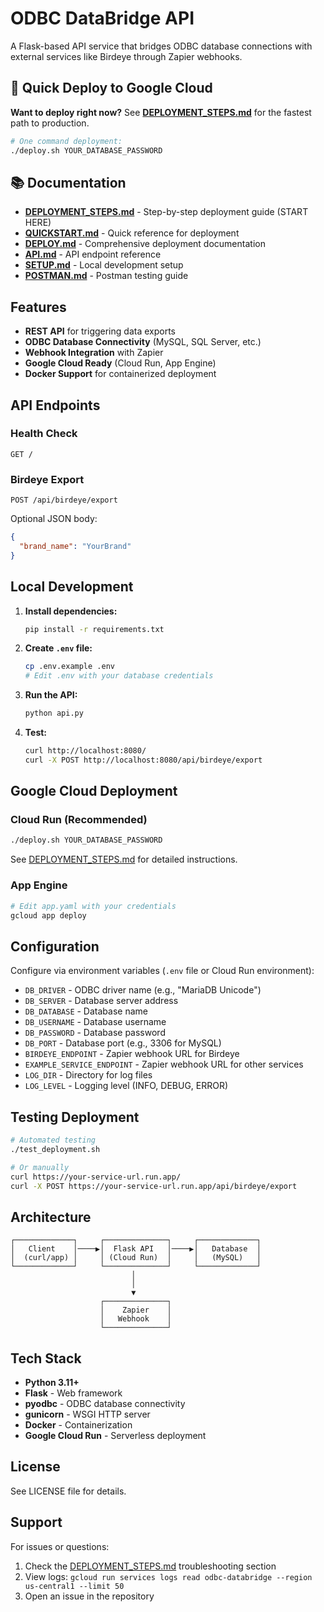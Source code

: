 # ODBC DataBridge API

A Flask-based API service that bridges ODBC database connections with external services like Birdeye through Zapier webhooks.

## 🚀 Quick Deploy to Google Cloud

**Want to deploy right now?** See **[DEPLOYMENT_STEPS.md](DEPLOYMENT_STEPS.md)** for the fastest path to production.

```bash
# One command deployment:
./deploy.sh YOUR_DATABASE_PASSWORD
```

## 📚 Documentation

- **[DEPLOYMENT_STEPS.md](DEPLOYMENT_STEPS.md)** - Step-by-step deployment guide (START HERE)
- **[QUICKSTART.md](QUICKSTART.md)** - Quick reference for deployment
- **[DEPLOY.md](DEPLOY.md)** - Comprehensive deployment documentation
- **[API.md](API.md)** - API endpoint reference
- **[SETUP.md](SETUP.md)** - Local development setup
- **[POSTMAN.md](POSTMAN.md)** - Postman testing guide

## Features

- **REST API** for triggering data exports
- **ODBC Database Connectivity** (MySQL, SQL Server, etc.)
- **Webhook Integration** with Zapier
- **Google Cloud Ready** (Cloud Run, App Engine)
- **Docker Support** for containerized deployment

## API Endpoints

### Health Check
```
GET /
```

### Birdeye Export
```
POST /api/birdeye/export
```

Optional JSON body:
```json
{
  "brand_name": "YourBrand"
}
```

## Local Development

1. **Install dependencies:**
   ```bash
   pip install -r requirements.txt
   ```

2. **Create `.env` file:**
   ```bash
   cp .env.example .env
   # Edit .env with your database credentials
   ```

3. **Run the API:**
   ```bash
   python api.py
   ```

4. **Test:**
   ```bash
   curl http://localhost:8080/
   curl -X POST http://localhost:8080/api/birdeye/export
   ```

## Google Cloud Deployment

### Cloud Run (Recommended)

```bash
./deploy.sh YOUR_DATABASE_PASSWORD
```

See [DEPLOYMENT_STEPS.md](DEPLOYMENT_STEPS.md) for detailed instructions.

### App Engine

```bash
# Edit app.yaml with your credentials
gcloud app deploy
```

## Configuration

Configure via environment variables (`.env` file or Cloud Run environment):

- `DB_DRIVER` - ODBC driver name (e.g., "MariaDB Unicode")
- `DB_SERVER` - Database server address
- `DB_DATABASE` - Database name
- `DB_USERNAME` - Database username
- `DB_PASSWORD` - Database password
- `DB_PORT` - Database port (e.g., 3306 for MySQL)
- `BIRDEYE_ENDPOINT` - Zapier webhook URL for Birdeye
- `EXAMPLE_SERVICE_ENDPOINT` - Zapier webhook URL for other services
- `LOG_DIR` - Directory for log files
- `LOG_LEVEL` - Logging level (INFO, DEBUG, ERROR)

## Testing Deployment

```bash
# Automated testing
./test_deployment.sh

# Or manually
curl https://your-service-url.run.app/
curl -X POST https://your-service-url.run.app/api/birdeye/export
```

## Architecture

```
┌─────────────┐     ┌──────────────┐     ┌─────────────┐
│   Client    │────▶│  Flask API   │────▶│   Database  │
│  (curl/app) │     │ (Cloud Run)  │     │   (MySQL)   │
└─────────────┘     └──────────────┘     └─────────────┘
                           │
                           │
                           ▼
                    ┌──────────────┐
                    │    Zapier    │
                    │   Webhook    │
                    └──────────────┘
```

## Tech Stack

- **Python 3.11+**
- **Flask** - Web framework
- **pyodbc** - ODBC database connectivity
- **gunicorn** - WSGI HTTP server
- **Docker** - Containerization
- **Google Cloud Run** - Serverless deployment

## License

See LICENSE file for details.

## Support

For issues or questions:
1. Check the [DEPLOYMENT_STEPS.md](DEPLOYMENT_STEPS.md) troubleshooting section
2. View logs: `gcloud run services logs read odbc-databridge --region us-central1 --limit 50`
3. Open an issue in the repository
